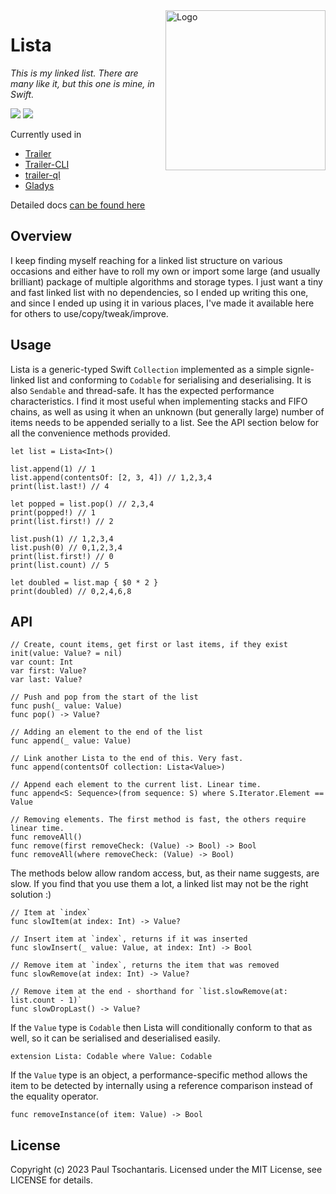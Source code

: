 <img src="https://ptsochantaris.github.io/trailer/ListaLogo.webp" alt="Logo" width=256 align="right">

# Lista

_This is my linked list. There are many like it, but this one is mine, in Swift._

[![](https://img.shields.io/endpoint?url=https%3A%2F%2Fswiftpackageindex.com%2Fapi%2Fpackages%2Fptsochantaris%2Flista%2Fbadge%3Ftype%3Dswift-versions)](https://swiftpackageindex.com/ptsochantaris/lista) [![](https://img.shields.io/endpoint?url=https%3A%2F%2Fswiftpackageindex.com%2Fapi%2Fpackages%2Fptsochantaris%2Flista%2Fbadge%3Ftype%3Dplatforms)](https://swiftpackageindex.com/ptsochantaris/lista)

Currently used in
- [Trailer](https://github.com/ptsochantaris/trailer)
- [Trailer-CLI](https://github.com/ptsochantaris/trailer-cli)
- [trailer-ql](https://github.com/ptsochantaris/trailer-cli)
- [Gladys](https://github.com/ptsochantaris/gladys)

Detailed docs [can be found here](https://swiftpackageindex.com/ptsochantaris/key-vine/documentation)

## Overview

I keep finding myself reaching for a linked list structure on various occasions and either have to roll my own or import some large (and usually brilliant) package of multiple algorithms and storage types. I just want a tiny and fast linked list with no dependencies, so I ended up writing this one, and since I ended up using it in various places, I've made it available here for others to use/copy/tweak/improve.


## Usage
Lista is a generic-typed Swift `Collection` implemented as a simple signle-linked list and conforming to `Codable` for serialising and deserialising. It is also `Sendable` and thread-safe. It has the expected performance characteristics. I find it most useful when implementing stacks and FIFO chains, as well as using it when an unknown (but generally large) number of items needs to be appended serially to a list. See the API section below for all the convenience methods provided.
```
let list = Lista<Int>()

list.append(1) // 1
list.append(contentsOf: [2, 3, 4]) // 1,2,3,4
print(list.last!) // 4

let popped = list.pop() // 2,3,4
print(popped!) // 1
print(list.first!) // 2

list.push(1) // 1,2,3,4
list.push(0) // 0,1,2,3,4
print(list.first!) // 0
print(list.count) // 5

let doubled = list.map { $0 * 2 }
print(doubled) // 0,2,4,6,8
```

## API
```
// Create, count items, get first or last items, if they exist
init(value: Value? = nil)
var count: Int
var first: Value?
var last: Value?

// Push and pop from the start of the list
func push(_ value: Value)
func pop() -> Value?

// Adding an element to the end of the list
func append(_ value: Value)

// Link another Lista to the end of this. Very fast.
func append(contentsOf collection: Lista<Value>)

// Append each element to the current list. Linear time.
func append<S: Sequence>(from sequence: S) where S.Iterator.Element == Value

// Removing elements. The first method is fast, the others require linear time.
func removeAll()
func remove(first removeCheck: (Value) -> Bool) -> Bool
func removeAll(where removeCheck: (Value) -> Bool)
```

The methods below allow random access, but, as their name suggests, are slow. If you find that you use them a lot, a linked list may not be the right solution :)
```
// Item at `index`
func slowItem(at index: Int) -> Value?

// Insert item at `index`, returns if it was inserted
func slowInsert(_ value: Value, at index: Int) -> Bool

// Remove item at `index`, returns the item that was removed
func slowRemove(at index: Int) -> Value?

// Remove item at the end - shorthand for `list.slowRemove(at: list.count - 1)`
func slowDropLast() -> Value?
```

If the `Value` type is `Codable` then Lista will conditionally conform to that as well, so it can be serialised and deserialised easily.
```
extension Lista: Codable where Value: Codable
```

If the `Value` type is an object, a performance-specific method allows the item to be detected by internally using a reference comparison instead of the equality operator.
```
func removeInstance(of item: Value) -> Bool
```

## License
Copyright (c) 2023 Paul Tsochantaris. Licensed under the MIT License, see LICENSE for details.
